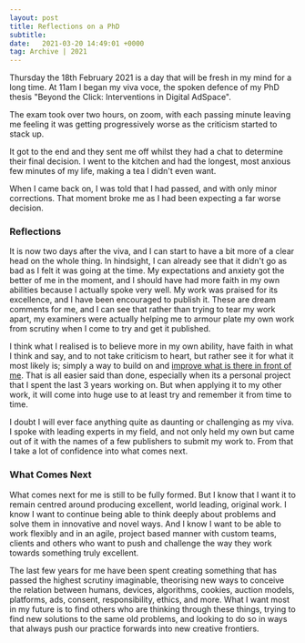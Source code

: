 ```yaml
---
layout: post
title: Reflections on a PhD
subtitle:
date:   2021-03-20 14:49:01 +0000
tag: Archive | 2021
---
```


Thursday the 18th February 2021 is a day that will be fresh in my mind for a long time. At 11am I began my viva voce, the spoken defence of my PhD thesis "Beyond the Click: Interventions in Digital AdSpace".

The exam took over two hours, on zoom, with each passing minute leaving me feeling it was getting progressively worse as the criticism started to stack up.

It got to the end and they sent me off whilst they had a chat to determine their final decision. I went to the kitchen and had the longest, most anxious few minutes of my life, making a tea I didn't even want.

When I came back on, I was told that I had passed, and with only minor corrections. That moment broke me as I had been expecting a far worse decision.

### Reflections

It is now two days after the viva, and I can start to have a bit more of a clear head on the whole thing. In hindsight, I can already see that it didn't go as bad as I felt it was going at the time. My expectations and anxiety got the better of me in the moment, and I should have had more faith in my own abilities because I actually spoke very well. My work was praised for its excellence, and I have been encouraged to publish it. These are dream comments for me, and I can see that rather than trying to tear my work apart, my examiners were actually helping me to armour plate my own work from scrutiny when I come to try and get it published.

I think what I realised is to believe more in my own ability, have faith in what I think and say, and to not take criticism to heart, but rather see it for what it most likely is; simply a way to build on and [improve what is there in front of me](https://dweb87.github.io/straw-man-theory/). That is all easier said than done, especially when its a personal project that I spent the last 3 years working on. But when applying it to my other work, it will come into huge use to at least try and remember it from time to time.

I doubt I will ever face anything quite as daunting or challenging as my viva. I spoke with leading experts in my field, and not only held my own but came out of it with the names of a few publishers to submit my work to. From that I take a lot of confidence into what comes next.

### What Comes Next

What comes next for me is still to be fully formed. But I know that I want it to remain centred around producing excellent, world leading, original work. I know I want to continue being able to think deeply about problems and solve them in innovative and novel ways. And I know I want to be able to work flexibly and in an agile, project based manner with custom teams, clients and others who want to push and challenge the way they work towards something truly excellent.

The last few years for me have been spent creating something that has passed the highest scrutiny imaginable, theorising new ways to conceive the relation between humans, devices, algorithms, cookies, auction models, platforms, ads, consent, responsibility, ethics, and more. What I want most in my future is to find others who are thinking through these things, trying to find new solutions to the same old problems, and looking to do so in ways that always push our practice forwards into new creative frontiers.
